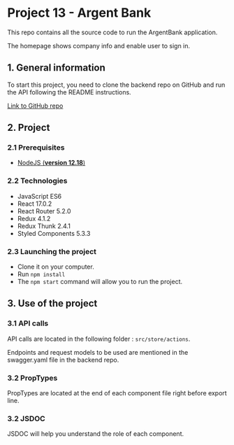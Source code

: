 # Project 13 - Argent Bank

This repo contains all the source code to run the ArgentBank application.

The homepage shows company info and enable user to sign in.

## 1. General information

To start this project, you need to clone the backend repo on GitHub and run the API following the README instructions.

[Link to GitHub repo](https://github.com/OpenClassrooms-Student-Center/Project-10-Bank-API)

## 2. Project

### 2.1 Prerequisites

- [NodeJS (**version 12.18**)](https://nodejs.org/en/)

### 2.2 Technologies

- JavaScript ES6
- React 17.0.2
- React Router 5.2.0
- Redux 4.1.2
- Redux Thunk 2.4.1
- Styled Components 5.3.3

### 2.3 Launching the project

- Clone it on your computer.
- Run `npm install`
- The `npm start` command will allow you to run the project.

## 3. Use of the project

### 3.1 API calls

API calls are located in the following folder : `src/store/actions`.

Endpoints and request models to be used are mentioned in the swagger.yaml file in the backend repo.

### 3.2 PropTypes

PropTypes are located at the end of each component file right before export line.

### 3.2 JSDOC

JSDOC will help you understand the role of each component.


